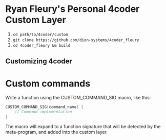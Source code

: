 # Ryan Fleury's Personal 4coder Custom Layer

1. `cd path/to/4coder/custom`
2. `git clone https://github.com/dion-systems/4coder_fleury`
3. `cd 4coder_fleury && build`

## Customizing 4coder

# Custom commands

Write a function using the CUSTOM_COMMAND_SIG macro, like this:

```C
CUSTOM_COMMAND_SIG(command_name) {
	// Command implementation
}
```

The macro will expand to a function signature that will be detected by the meta-program, and added into the custom layer.